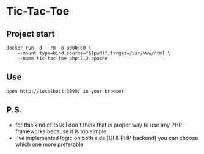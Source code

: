 # Tic-Tac-Toe

## Project start
```
docker run -d --rm -p 3000:80 \
    --mount type=bind,source="$(pwd)",target=/var/www/html \
    --name tic-tac-toe php:7.2-apache
```

## Use
```
open http://localhost:3000/ in your browser
```

## P.S.
* for this kind of task I don`t think that is proper way to use any PHP frameworks because it is too simple
* I've implemented logic on both side (UI & PHP backend) you can choose which one more preferable
